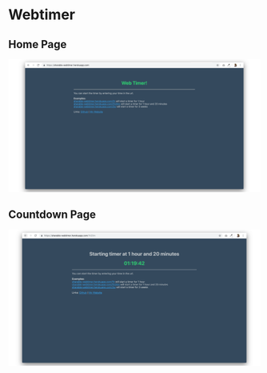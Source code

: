 # Webtimer

## Home Page
![](./readme-resources/homePage.png)

## Countdown Page
![](./readme-resources/countdownPage.png)